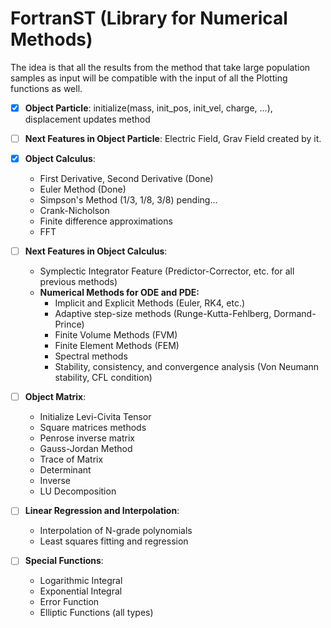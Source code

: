 # FortranST (Library for Numerical Methods)

The idea is that all the results from the method that take large population samples as input will be compatible with the input of all the Plotting functions as well.

- [x] **Object Particle**: initialize(mass, init_pos, init_vel, charge, ...), displacement updates method
- [ ] **Next Features in Object Particle**: Electric Field, Grav Field created by it.

- [x] **Object Calculus**: 
  - First Derivative, Second Derivative (Done)
  - Euler Method (Done)
  - Simpson's Method (1/3, 1/8, 3/8)
  pending...
  - Crank-Nicholson
  - Finite difference approximations
  - FFT

- [ ] **Next Features in Object Calculus**: 
  - Symplectic Integrator Feature (Predictor-Corrector, etc. for all previous methods)
  - **Numerical Methods for ODE and PDE:**
    - Implicit and Explicit Methods (Euler, RK4, etc.)
    - Adaptive step-size methods (Runge-Kutta-Fehlberg, Dormand-Prince)
    - Finite Volume Methods (FVM)
    - Finite Element Methods (FEM)
    - Spectral methods
    - Stability, consistency, and convergence analysis (Von Neumann stability, CFL condition)

- [ ] **Object Matrix**: 
  - Initialize Levi-Civita Tensor
  - Square matrices methods
  - Penrose inverse matrix
  - Gauss-Jordan Method
  - Trace of Matrix
  - Determinant
  - Inverse
  - LU Decomposition

- [ ] **Linear Regression and Interpolation**: 
  - Interpolation of N-grade polynomials
  - Least squares fitting and regression

- [ ] **Special Functions**:
  - Logarithmic Integral
  - Exponential Integral
  - Error Function
  - Elliptic Functions (all types)


